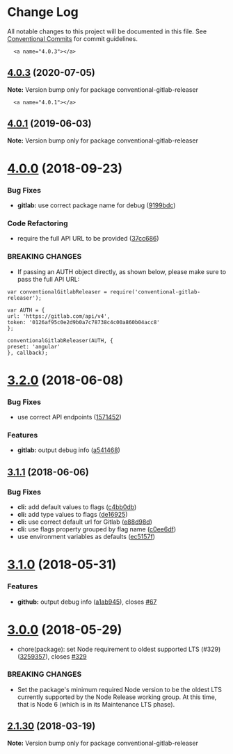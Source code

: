 # Change Log

All notable changes to this project will be documented in this file.
See [Conventional Commits](https://conventionalcommits.org) for commit guidelines.

      <a name="4.0.3"></a>
## [4.0.3](https://github.com/nholuongut/releaser-tools/compare/conventional-gitlab-releaser@4.0.2...conventional-gitlab-releaser@4.0.3) (2020-07-05)




**Note:** Version bump only for package conventional-gitlab-releaser

      <a name="4.0.1"></a>
## [4.0.1](https://github.com/nholuongut/releaser-tools/compare/conventional-gitlab-releaser@4.0.0...conventional-gitlab-releaser@4.0.1) (2019-06-03)




**Note:** Version bump only for package conventional-gitlab-releaser

<a name="4.0.0"></a>
# [4.0.0](https://github.com/nholuongut/releaser-tools/compare/conventional-gitlab-releaser@3.2.0...conventional-gitlab-releaser@4.0.0) (2018-09-23)


### Bug Fixes

* **gitlab:** use correct package name for debug ([9199bdc](https://github.com/nholuongut/releaser-tools/commit/9199bdc))


### Code Refactoring

* require the full API URL to be provided ([37cc686](https://github.com/nholuongut/releaser-tools/commit/37cc686))


### BREAKING CHANGES

* If passing an AUTH object directly, as shown below, please make sure to
pass the full API URL:

```
var conventionalGitlabReleaser = require('conventional-gitlab-releaser');

var AUTH = {
url: 'https://gitlab.com/api/v4',
token: '0126af95c0e2d9b0a7c78738c4c00a860b04acc8'
};

conventionalGitlabReleaser(AUTH, {
preset: 'angular'
}, callback);
```




<a name="3.2.0"></a>
# [3.2.0](https://github.com/nholuongut/releaser-tools/compare/conventional-gitlab-releaser@3.1.1...conventional-gitlab-releaser@3.2.0) (2018-06-08)


### Bug Fixes

* use correct API endpoints ([1571452](https://github.com/nholuongut/releaser-tools/commit/1571452))


### Features

* **gitlab:** output debug info ([a541468](https://github.com/nholuongut/releaser-tools/commit/a541468))




<a name="3.1.1"></a>
## [3.1.1](https://github.com/nholuongut/releaser-tools/compare/conventional-gitlab-releaser@3.1.0...conventional-gitlab-releaser@3.1.1) (2018-06-06)


### Bug Fixes

* **cli:** add default values to flags ([c4bb0db](https://github.com/nholuongut/releaser-tools/commit/c4bb0db))
* **cli:** add type values to flags ([de16925](https://github.com/nholuongut/releaser-tools/commit/de16925))
* **cli:** use correct default url for Gitlab ([e88d98d](https://github.com/nholuongut/releaser-tools/commit/e88d98d))
* **cli:** use flags property grouped by flag name ([c0ee6df](https://github.com/nholuongut/releaser-tools/commit/c0ee6df))
* use environment variables as defaults ([ec5157f](https://github.com/nholuongut/releaser-tools/commit/ec5157f))




<a name="3.1.0"></a>
# [3.1.0](https://github.com/nholuongut/releaser-tools/compare/conventional-gitlab-releaser@3.0.0...conventional-gitlab-releaser@3.1.0) (2018-05-31)


### Features

* **github:** output debug info ([a1ab945](https://github.com/nholuongut/releaser-tools/commit/a1ab945)), closes [#67](https://github.com/nholuongut/releaser-tools/issues/67)




<a name="3.0.0"></a>
# [3.0.0](https://github.com/nholuongut/releaser-tools/compare/conventional-gitlab-releaser@2.1.30...conventional-gitlab-releaser@3.0.0) (2018-05-29)


*  chore(package): set Node requirement to oldest supported LTS (#329) ([3259357](https://github.com/nholuongut/releaser-tools/commit/3259357)), closes [#329](https://github.com/nholuongut/releaser-tools/issues/329)


### BREAKING CHANGES

* Set the package's minimum required Node version to be the oldest LTS
currently supported by the Node Release working group. At this time,
that is Node 6 (which is in its Maintenance LTS phase).




<a name="2.1.30"></a>
## [2.1.30](https://github.com/nholuongut/releaser-tools/compare/conventional-gitlab-releaser@2.1.29...conventional-gitlab-releaser@2.1.30) (2018-03-19)




**Note:** Version bump only for package conventional-gitlab-releaser
